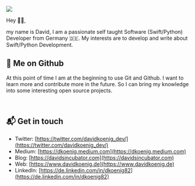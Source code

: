 <p><img src="https://images.davidkoenig.de/git/bannerGithub.png" id="imgDemo"></p>

Hey 👋🏼,

my name is David, I am a passionate self taught Software (Swift/Python) Developer from Germany 🇩🇪. My interests are to develop and write about Swift/Python Development.

🌿 Me on Github
---
At this point of time I am at the beginning to use Git and Github. I want to learn more and contribute more in the future. So I can bring my knowledge into some interesting open source projects.


<p><br></p>

📬 Get in touch
---
- Twitter: [https://twitter.com/davidkoenig_dev/](https://twitter.com/davidkoenig_dev/)
- Medium: [https://dkoenig.medium.com](https://dkoenig.medium.com)
- Blog: [https://davidsincubator.com](https://davidsincubator.com)
- Web: [https://www.davidkoenig.de](https://www.davidkoenig.de)
- LinkedIn: [https://de.linkedin.com/in/dkoenig82](https://de.linkedin.com/in/dkoenig82)


<p><br></p>
